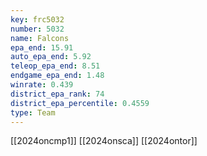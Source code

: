 ```yaml
---
key: frc5032
number: 5032
name: Falcons
epa_end: 15.91
auto_epa_end: 5.92
teleop_epa_end: 8.51
endgame_epa_end: 1.48
winrate: 0.439
district_epa_rank: 74
district_epa_percentile: 0.4559
type: Team
---
```

[[2024oncmp1]]
[[2024onsca]]
[[2024ontor]]

